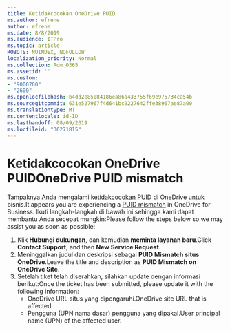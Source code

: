 ```yaml
---
title: Ketidakcocokan OneDrive PUID
ms.author: efrene
author: efrene
ms.date: 8/8/2019
ms.audience: ITPro
ms.topic: article
ROBOTS: NOINDEX, NOFOLLOW
localization_priority: Normal
ms.collection: Adm_O365
ms.assetid: ''
ms.custom:
- "9000700"
- "2600"
ms.openlocfilehash: b4dd2e85084186ea86a433755f69e975734ca54b
ms.sourcegitcommit: 631e527967f4d641bc9227642ffe38967ae87a00
ms.translationtype: MT
ms.contentlocale: id-ID
ms.lasthandoff: 08/09/2019
ms.locfileid: "36271815"
---
```

# <a name="onedrive-puid-mismatch"></a><span data-ttu-id="24ab7-102">Ketidakcocokan OneDrive PUID</span><span class="sxs-lookup"><span data-stu-id="24ab7-102">OneDrive PUID mismatch</span></span>
<span data-ttu-id="24ab7-103">Tampaknya Anda mengalami [ketidakcocokan PUID](https://docs.microsoft.com/sharepoint/support/administration/access-denied-or-need-permission-error-sharepoint-online-or-onedrive-for-business#when-accessing-a-onedrive-site) di OneDrive untuk bisnis.</span><span class="sxs-lookup"><span data-stu-id="24ab7-103">It appears you are experiencing a [PUID mismatch](https://docs.microsoft.com/sharepoint/support/administration/access-denied-or-need-permission-error-sharepoint-online-or-onedrive-for-business#when-accessing-a-onedrive-site) in OneDrive for Business.</span></span> <span data-ttu-id="24ab7-104">Ikuti langkah-langkah di bawah ini sehingga kami dapat membantu Anda secepat mungkin:</span><span class="sxs-lookup"><span data-stu-id="24ab7-104">Please follow the steps below so we may assist you as soon as possible:</span></span>

1. <span data-ttu-id="24ab7-105">Klik **Hubungi dukungan**, dan kemudian **meminta layanan baru**.</span><span class="sxs-lookup"><span data-stu-id="24ab7-105">Click **Contact Support**, and then **New Service Request**.</span></span>
2. <span data-ttu-id="24ab7-106">Meninggalkan judul dan deskripsi sebagai **PUID Mismatch situs OneDrive**.</span><span class="sxs-lookup"><span data-stu-id="24ab7-106">Leave the title and description as **PUID Mismatch on OneDrive Site**.</span></span>
3. <span data-ttu-id="24ab7-107">Setelah tiket telah diserahkan, silahkan update dengan informasi berikut:</span><span class="sxs-lookup"><span data-stu-id="24ab7-107">Once the ticket has been submitted, please update it with the following information:</span></span>
    - <span data-ttu-id="24ab7-108">OneDrive URL situs yang dipengaruhi.</span><span class="sxs-lookup"><span data-stu-id="24ab7-108">OneDrive site URL that is affected.</span></span>
    - <span data-ttu-id="24ab7-109">Pengguna (UPN nama dasar) pengguna yang dipakai.</span><span class="sxs-lookup"><span data-stu-id="24ab7-109">User principal name (UPN) of the affected user.</span></span>



